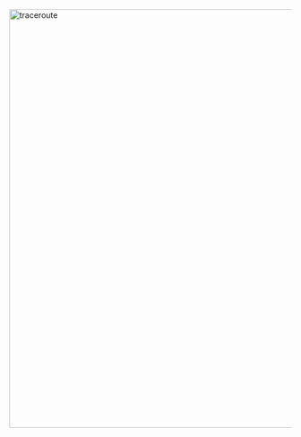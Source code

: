 <img width="748" alt="traceroute" src="https://user-images.githubusercontent.com/62910852/229904918-34b67c18-3098-4c2c-bc67-6ac3aafed16f.png">
